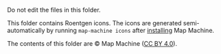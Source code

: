 Do not edit the files in this folder.

This folder contains Roentgen icons.
The icons are generated semi-automatically by running `map-machine icons` after [installing](https://github.com/enzet/map-machine#installation) Map Machine.

The contents of this folder are © Map Machine ([CC BY 4.0](https://github.com/enzet/map-machine#r%C3%B6ntgen-icon-set)).
